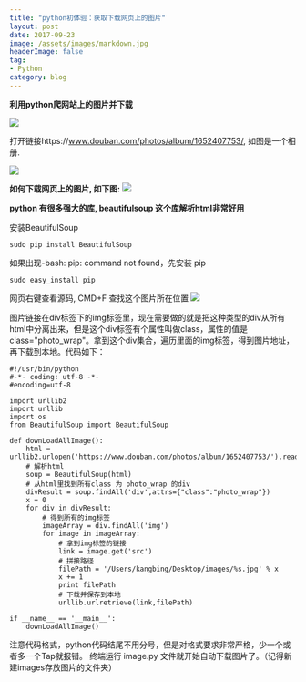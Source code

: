 ```yaml
---
title: "python初体验：获取下载网页上的图片"
layout: post
date: 2017-09-23
image: /assets/images/markdown.jpg
headerImage: false
tag:
- Python
category: blog
---
```



**利用python爬网站上的图片并下载**

![](https://ws1.sinaimg.cn/large/9e1008a3ly1fjtfeai4coj209g05bmx8.jpg)

打开链接https://www.douban.com/photos/album/1652407753/, 如图是一个相册.

![](https://ws1.sinaimg.cn/large/9e1008a3ly1fjtdob1s90j20pw0panhx.jpg)

**如何下载网页上的图片, 如下图:**
![](https://ws1.sinaimg.cn/large/9e1008a3ly1fjtdoq0g7rj20bv0c6jta.jpg)


**python 有很多强大的库, beautifulsoup 这个库解析html非常好用**

安装BeautifulSoup

	sudo pip install BeautifulSoup


如果出现-bash: pip: command not found，先安装 pip

	sudo easy_install pip


网页右键查看源码, CMD+F 查找这个图片所在位置
![](https://ws1.sinaimg.cn/large/9e1008a3ly1fjtdozbuxfj20re0oc7b7.jpg)


图片链接在div标签下的img标签里，现在需要做的就是把这种类型的div从所有html中分离出来，但是这个div标签有个属性叫做class，属性的值是class="photo_wrap"。拿到这个div集合，遍历里面的img标签，得到图片地址，再下载到本地。代码如下：

	#!/usr/bin/python
	#-*- coding: utf-8 -*-
	#encoding=utf-8
	
	import urllib2
	import urllib
	import os
	from BeautifulSoup import BeautifulSoup
	
	def downLoadAllImage():
	    html = urllib2.urlopen('https://www.douban.com/photos/album/1652407753/').read()
	    # 解析html
	    soup = BeautifulSoup(html)
	    # 从html里找到所有class 为 photo_wrap 的div
	    divResult = soup.findAll('div',attrs={"class":"photo_wrap"})
	    x = 0
	    for div in divResult:
	        # 得到所有的img标签
	        imageArray = div.findAll('img')
	        for image in imageArray:
	            # 拿到img标签的链接
	            link = image.get('src')
	            # 拼接路径
	            filePath = '/Users/kangbing/Desktop/images/%s.jpg' % x
	            x += 1
	            print filePath
	            # 下载并保存到本地
	            urllib.urlretrieve(link,filePath)
	
	if __name__ == '__main__':
	    downLoadAllImage()


注意代码格式，python代码结尾不用分号，但是对格式要求非常严格，少一个或者多一个Tap就报错。
终端运行 image.py 文件就开始自动下载图片了。（记得新建images存放图片的文件夹）

